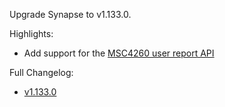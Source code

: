Upgrade Synapse to v1.133.0.

Highlights:
* Add support for the [MSC4260 user report API](https://github.com/matrix-org/matrix-spec-proposals/pull/4260)

Full Changelog:
* [v1.133.0](https://github.com/element-hq/synapse/releases/tag/v1.133.0)
